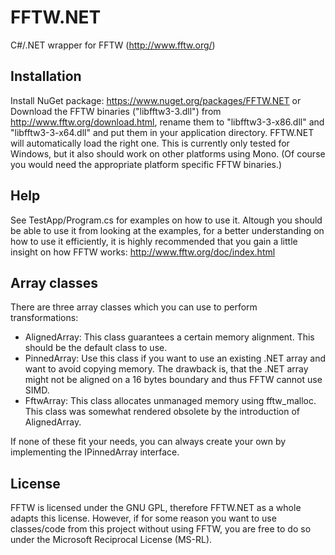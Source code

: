 # FFTW.NET
C#/.NET wrapper for FFTW (http://www.fftw.org/)

## Installation
Install NuGet package: https://www.nuget.org/packages/FFTW.NET
or
Download the FFTW binaries ("libfftw3-3.dll") from http://www.fftw.org/download.html,
rename them to "libfftw3-3-x86.dll" and "libfftw3-3-x64.dll" and put them in your application directory.
FFTW.NET will automatically load the right one.
This is currently only tested for Windows, but it also should work on other platforms using Mono.
(Of course you would need the appropriate platform specific FFTW binaries.)

## Help
See TestApp/Program.cs for examples on how to use it.
Altough you should be able to use it from looking at the examples,
for a better understanding on how to use it efficiently, it is highly recommended
that you gain a little insight on how FFTW works: http://www.fftw.org/doc/index.html

## Array classes
There are three array classes which you can use to perform transformations:
* AlignedArray<T>: This class guarantees a certain memory alignment.
  This should be the default class to use.
* PinnedArray<T>: Use this class if you want to use an existing .NET array and
  want to avoid copying memory. The drawback is, that the .NET array might not
  be aligned on a 16 bytes boundary and thus FFTW cannot use SIMD.
* FftwArray<T>: This class allocates unmanaged memory using fftw_malloc.
  This class was somewhat rendered obsolete by the introduction of AlignedArray<T>.

If none of these fit your needs, you can always create your own by
implementing the IPinnedArray<T> interface.

## License
FFTW is licensed under the GNU GPL, therefore FFTW.NET as a whole adapts this license.
However, if for some reason you want to use classes/code from this project
without using FFTW, you are free to do so under the Microsoft Reciprocal License (MS-RL).